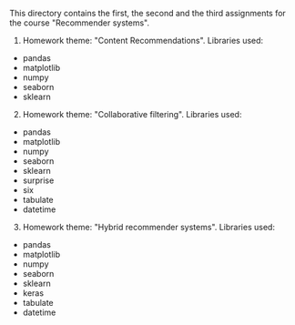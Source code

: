 This directory contains the first, the second and the third assignments for the course "Recommender systems". 

1. Homework theme: "Content Recommendations". 
Libraries used:

- pandas
- matplotlib
- numpy
- seaborn
- sklearn



2. Homework theme: "Collaborative filtering". 
Libraries used:

- pandas
- matplotlib
- numpy
- seaborn
- sklearn
- surprise
- six
- tabulate
- datetime


3. Homework theme: "Hybrid recommender systems". 
Libraries used:

- pandas
- matplotlib
- numpy
- seaborn
- sklearn
- keras
- tabulate
- datetime
